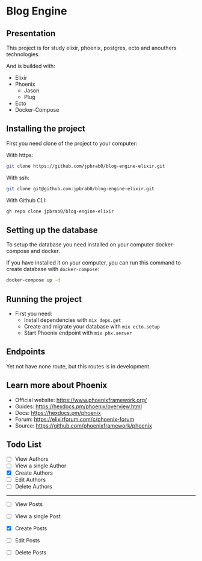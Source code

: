 # Blog Engine

## Presentation

This project is for study elixir, phoenix, postgres, ecto and anouthers technologies. 

And is builded with:
  - Elixir
  - Phoenix
    * Jason
    * Plug
  - Ecto
  - Docker-Compose

## Installing the project

First you need clone of the  project to your computer:

With https:

```bash
git clone https://github.com/jpbrab0/blog-engine-elixir.git
```

With ssh:

```bash
git clone git@github.com:jpbrab0/blog-engine-elixir.git
```

With Github CLI:

```bash
gh repo clone jpbrab0/blog-engine-elixir
```

## Setting up the database

To setup the database you need installed on your computer docker-compose and docker.

If you have installed it on your computer, you can run this command to create database with ``docker-compose``:

```bash
docker-compose up -d
```

## Running the project

- First you need:
  * Install dependencies with `mix deps.get`
  * Create and migrate your database with `mix ecto.setup`
  * Start Phoenix endpoint with `mix phx.server`

## Endpoints

Yet not have none route, but this routes is in development.

## Learn more about Phoenix

  * Official website: https://www.phoenixframework.org/
  * Guides: https://hexdocs.pm/phoenix/overview.html
  * Docs: https://hexdocs.pm/phoenix
  * Forum: https://elixirforum.com/c/phoenix-forum
  * Source: https://github.com/phoenixframework/phoenix

## Todo List

- [ ] View Authors
- [ ] View a single Author
- [x] Create Authors
- [ ] Edit Authors
- [ ] Delete Authors

-- --

- [ ] View Posts
- [ ] View a single Post
- [x] Create Posts
- [ ] Edit Posts
- [ ] Delete Posts


